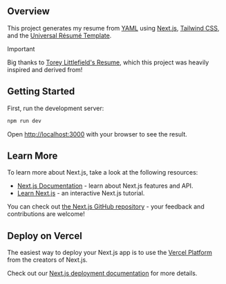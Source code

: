 ## Overview

This project generates my resume from [YAML](https://github.com/famish99/nextJinsei/blob/main/safe_resume.yaml) using [Next.js](https://nextjs.org), [Tailwind CSS](https://tailwindcss.com/), and the [Universal Résumé Template](https://github.com/WebPraktikos/universal-resume).

> [!IMPORTANT]
> Big thanks to [Torey Littlefield's Resume](https://github.com/toreylittlefield/my-custom-tailwind-resume),
> which this project was heavily inspired and derived from!

## Getting Started

First, run the development server:

```bash
npm run dev
```

Open [http://localhost:3000](http://localhost:3000) with your browser to see the result.

## Learn More

To learn more about Next.js, take a look at the following resources:

- [Next.js Documentation](https://nextjs.org/docs) - learn about Next.js features and API.
- [Learn Next.js](https://nextjs.org/learn) - an interactive Next.js tutorial.

You can check out [the Next.js GitHub repository](https://github.com/vercel/next.js) - your feedback and contributions are welcome!

## Deploy on Vercel

The easiest way to deploy your Next.js app is to use the [Vercel Platform](https://vercel.com/new?utm_medium=default-template&filter=next.js&utm_source=create-next-app&utm_campaign=create-next-app-readme) from the creators of Next.js.

Check out our [Next.js deployment documentation](https://nextjs.org/docs/app/building-your-application/deploying) for more details.
